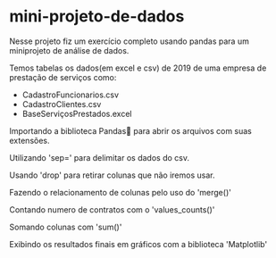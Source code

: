 # mini-projeto-de-dados
Nesse projeto fiz um exercício completo usando pandas para um miniprojeto de análise de dados.

Temos tabelas  os dados(em excel e csv) de 2019 de uma empresa de prestação de serviços  como:

- CadastroFuncionarios.csv
- CadastroClientes.csv
- BaseServiçosPrestados.excel

Importando a biblioteca Pandas🐼 para abrir os arquivos com suas extensões.

Utilizando 'sep=' para delimitar os dados do csv.

Usando 'drop' para retirar colunas que não iremos usar.

Fazendo o relacionamento de colunas pelo uso do 'merge()'

Contando numero de contratos com o 'values_counts()'

Somando colunas com 'sum()'

Exibindo os resultados finais em  gráficos com a biblioteca 'Matplotlib'




